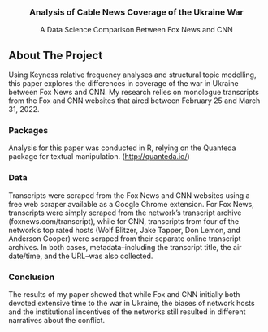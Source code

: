 <div align="center">
  <h3 align="center">Analysis of Cable News Coverage of the Ukraine War</h3>

  <p align="center">
     A Data Science Comparison Between Fox News and CNN
  </p>
</div>

<!-- ABOUT THE PROJECT -->
## About The Project

Using Keyness relative frequency analyses and structural topic modelling, this paper explores
the differences in coverage of the war in Ukraine between Fox News and CNN. My research
relies on monologue transcripts from the Fox and CNN websites that aired between February
25 and March 31, 2022.

### Packages

Analysis for this paper was conducted in R, relying on the Quanteda package for textual manipulation. (http://quanteda.io/)

### Data

Transcripts were scraped from the Fox News and CNN websites using a free web scraper available as a Google Chrome extension. For Fox News, transcripts were simply scraped from the network’s transcript archive (foxnews.com/transcript), while for CNN, transcripts from four of the network’s top rated hosts (Wolf Blitzer, Jake Tapper, Don Lemon, and Anderson Cooper) were scraped from their separate online transcript archives. In both cases, metadata–including the transcript title, the air date/time, and the URL–was also collected.

### Conclusion

The results of my paper showed that while Fox and CNN initially both devoted extensive time to the war in Ukraine, the biases of network hosts and the institutional incentives of the networks still resulted in different narratives about the conflict.

